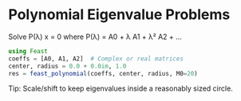 # Polynomial Eigenvalue Problems

Solve P(λ) x = 0 where P(λ) = A0 + λ A1 + λ² A2 + ...

```julia
using Feast
coeffs = [A0, A1, A2]  # Complex or real matrices
center, radius = 0.0 + 0.0im, 1.0
res = feast_polynomial(coeffs, center, radius, M0=20)
```

Tip: Scale/shift to keep eigenvalues inside a reasonably sized circle.

